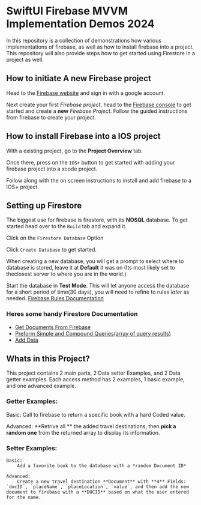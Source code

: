 
# SwiftUI Firebase MVVM Implementation Demos 2024

In this repository is a collection of demonstrations how various implementations of firebase, as well as how to install firebase into a project. This repository will also provide steps how to get started using Firestore in a project as well. 


## How to initiate A new Firebase project

Head to the [Firebase website](https://firebase.google.com) and sign in with a google account.


Next create your first *Firebase project*, head to the [Firebase console](https://console.firebase.google.com) to get started and create a **new** *Firebase Project*. Follow the guided instructions from firebase to create your project. 





## How to install Firebase into a IOS project

With a existing project, go to the **Project Overview** tab. 

Once there, press on the `IOS+` button to get started with adding your firebase project into a xcode project. 

Follow along with the on screen instructions to install and add firebase to a IOS+ project. 




## Setting up Firestore

The biggest use for firebase is firestore, with its **NOSQL** database. To get started head over to the `Build` tab and expand it. 

Click on the `Firestore Database` Option 

Click `Create Database` to get started. 

When creating a new database, you will get a prompt to select where to database is stored, leave it at **Default** it was on (Its most likely set to theclosest server to where you are in the world.)

Start the database in **Test Mode**. This will let anyone access the database for a short period of time(30 days), you will need to refine to rules *later* as needed. 
[Firebase Rules Documentation](https://firebase.google.com/docs/rules/basics)



### Heres some handy Firestore Documentation

- [Get Documents From Firebase](https://firebase.google.com/docs/firestore/query-data/get-data#swift_1)
- [Preform Simple and Compound Queries(array of query results)](https://firebase.google.com/docs/firestore/query-data/queries)
- [Add Data](https://firebase.google.com/docs/firestore/manage-data/add-data)







## Whats in this Project? 

This project contains 2 main parts, 2 Data setter Examples, and 2 Data getter examples. 
Each access method has 2 examples, 1 basic example, and one advanced example. 


### Getter Examples: 

Basic: 
    Call to firebase to return a specific book with a hard Coded value.
    

Advanced: 
    **Retrive all ** the added travel destinations, then **pick a random one** from the returned array to display its information. 
    
    

### Setter Examples:
    
    Basic: 
        Add a favorite book to the database with a *random Document ID*
    
    Advanced: 
        Create a new travel destination **Document** with **4** Fields: `docID`, `placeName`, `placeLocation`, `value`, and then add the new document to firebase with a **DOCID** based on what the user entered for the name. 
        

    

